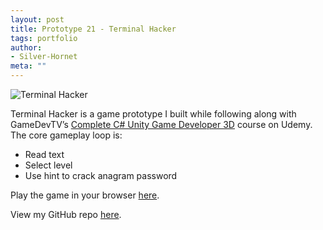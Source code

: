 ```yaml
---
layout: post
title: Prototype 21 - Terminal Hacker
tags: portfolio
author:
- Silver-Hornet
meta: ""
---
```


![Terminal Hacker]({{site.url}}/terminal-hacker.gif)

Terminal Hacker is a game prototype I built while following along with GameDevTV’s [Complete C# Unity Game Developer 3D](https://www.udemy.com/course/unitycourse2/) course on Udemy. The core gameplay loop is:

- Read text
- Select level
- Use hint to crack anagram password

Play the game in your browser [here](https://play.unity.com/mg/other/gamedevtv-s-terminal-hacker).

View my GitHub repo [here](https://github.com/silver-hornet/gamedevtv-terminal-hacker).